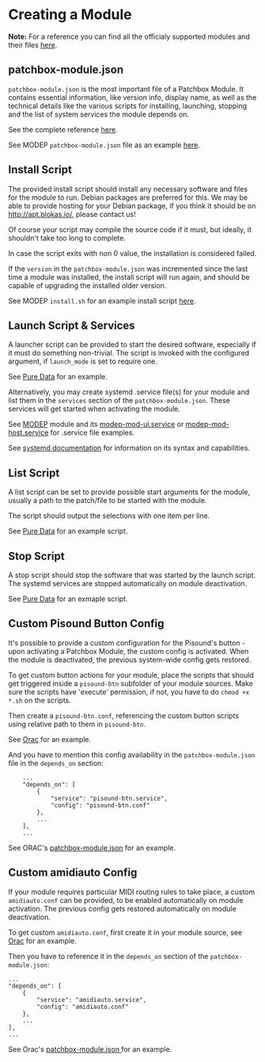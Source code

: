# Creating a Module

**Note:** For a reference you can find all the officialy supported modules and their files <a href="https://github.com/BlokasLabs/patchbox-modules" target="_blank">here</a>.


## patchbox-module.json

`patchbox-module.json` is the most important file of a Patchbox Module. It contains essential information, like version info, display name, as well as the technical details like the various scripts for installing, launching, stopping and the list of system services the module depends on.

See the complete reference [here](patchbox-module-json.md).

See MODEP `patchbox-module.json` file as an example <a href="https://github.com/BlokasLabs/patchbox-modules/blob/master/modep/patchbox-module.json" target="_blank">here</a>.


## Install Script
The provided install script should install any necessary software and files for the module to run. Debian packages are preferred for this. We may be able to provide hosting for your Debian package, if you think it should be on <a href="http://apt.blokas.io/" target="_blank">http://apt.blokas.io/</a>, please contact us!

Of course your script may compile the source code if it must, but ideally, it shouldn't take too long to complete.

In case the script exits with non 0 value, the installation is considered failed.

If the `version` in the `patchbox-module.json` was incremented since the last time a module was installed, the install script will run again, and should be capable of upgrading the installed older version.

See MODEP `install.sh` for an example install script <a href="https://github.com/BlokasLabs/patchbox-modules/blob/master/modep/install.sh" target="_blank">here</a>.


## Launch Script & Services

A launcher script can be provided to start the desired software, especially if it must do something non-trivial. The script is invoked with the configured argument, if `launch_mode` is set to require one. 

See <a href="https://github.com/BlokasLabs/patchbox-modules/blob/master/puredata/launch.sh" target="_blank">Pure Data</a> for an example.

Alternatively, you may create systemd .service file(s) for your module and list them in the `services` section of the `patchbox-module.json`. These services will get started when activating the module. 

See <a href="https://github.com/BlokasLabs/patchbox-modules/blob/master/modep/patchbox-module.json#L16" target="_blank">MODEP</a> module and its <a href="https://github.com/BlokasLabs/modep-debs/blob/master/modep-mod-ui/modep-mod-ui-1.8.0/debian/modep-mod-ui.service" target="_blank">modep-mod-ui.service</a> or <a href="https://github.com/BlokasLabs/modep-debs/blob/master/modep-mod-host/modep-mod-host-1.8.0/debian/modep-mod-host.service" target="_blank">modep-mod-host.service</a> for .service file examples. 

See <a href="https://www.freedesktop.org/software/systemd/man/systemd.service.html" target="_blank">systemd documentation</a> for information on its syntax and capabilities.

## List Script

A list script can be set to provide possible start arguments for the module, usually a path to the patch/file to be started with the module.

The script should output the selections with one item per line.

See <a href="https://github.com/BlokasLabs/patchbox-modules/blob/master/puredata/list.sh" target="_blank">Pure Data</a> for an example script.

## Stop Script

A stop script should stop the software that was started by the launch script. The systemd services are stopped automatically on module deactivation.

See <a href="https://github.com/BlokasLabs/patchbox-modules/blob/master/puredata/stop.sh" target="_blank">Pure Data</a> for an exmaple script.

## Custom Pisound Button Config

It's possible to provide a custom configuration for the Pisound's button - upon activating a Patchbox Module, the custom config is activated. When the module is deactivated, the previous system-wide config gets restored.

To get custom button actions for your module, place the scripts that should get triggered inside a `pisound-btn` subfolder of your module sources. Make sure the scripts have 'execute' permission, if not, you have to do `chmod +x *.sh` on the scripts.

Then create a `pisound-btn.conf`, referencing the custom button scripts using relative path to them in `pisound-btn`. 

See <a href="https://github.com/BlokasLabs/patchbox-modules/blob/master/orac/pisound-btn.conf" target="_blank">Orac</a> for an example.

And you have to mention this config availability in the `patchbox-module.json` file in the `depends_on` section:
```
    ...
    "depends_on": [
        {
            "service": "pisound-btn.service",
            "config": "pisound-btn.conf"
        },
        ...
    ],
    ...
```
See ORAC's <a href="https://github.com/BlokasLabs/patchbox-modules/blob/master/orac/patchbox-module.json#L12" target="_blank">patchbox-module.json</a> for an example.

## Custom amidiauto Config

If your module requires particular MIDI routing rules to take place, a custom `amidiauto.conf` can be provided, to be enabled automatically on module activation. The previous config gets restored
automatically on module deactivation.

To get custom `amidiauto.conf`, first create it in your module source, see <a href= "https://github.com/BlokasLabs/patchbox-modules/blob/master/orac/amidiauto.conf" target="_blank">Orac</a> for an example.

Then you have to reference it in the `depends_on` section of the `patchbox-module.json`:

```
...
"depends_on": [
    {
        "service": "amidiauto.service",
        "config": "amidiauto.conf"
    },
    ...
],
...
```

See Orac's <a href="https://github.com/BlokasLabs/patchbox-modules/blob/master/orac/patchbox-module.json#L9" target="_blank"> patchbox-module.json </a> for an example.


